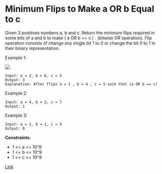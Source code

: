 # Minimum Flips to Make a OR b Equal to c

Given 3 positives numbers a, b and c. Return the minimum flips required in some bits of a and b to make ( a OR b == c )
. (bitwise OR operation). Flip operation consists of change any single bit 1 to 0 or change the bit 0 to 1 in their
binary representation.

Example 1:

![](https://assets.leetcode.com/uploads/2020/01/06/sample_3_1676.png)

```
Input: a = 2, b = 6, c = 5
Output: 3
Explanation: After flips a = 1 , b = 4 , c = 5 such that (a OR b == c)
```

Example 2:

```
Input: a = 4, b = 2, c = 7
Output: 1
```

Example 3:

```
Input: a = 1, b = 2, c = 3
Output: 0
```

**Constraints:**

- 1 <= a <= 10^9
- 1 <= b <= 10^9
- 1 <= c <= 10^9

[Link](https://leetcode.com/problems/minimum-flips-to-make-a-or-b-equal-to-c/description/)
